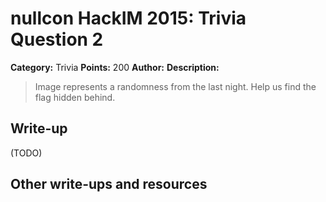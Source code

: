 # nullcon HackIM 2015: Trivia Question 2

**Category:** Trivia
**Points:** 200
**Author:**
**Description:**

> Image represents a randomness from the last night. Help us find the flag hidden behind.

## Write-up

(TODO)

## Other write-ups and resources
